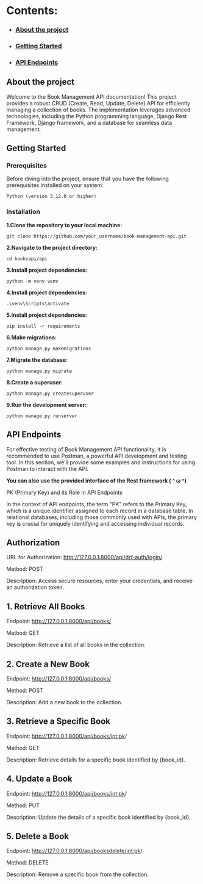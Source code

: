 # Contents:

-  ### [About the project](#about)
-  ### [Getting Started](#start)
-  ### [API Endpoints](#api)

## <a name="about">About the project</a>

Welcome to the Book Management API documentation! This project provides a robust CRUD (Create, Read, Update, Delete) API for efficiently managing a collection of books. The implementation leverages advanced technologies, including the Python programming language, Django Rest Framework, Django framework, and a database for seamless data management.



## <a name="start">Getting Started</a>
### Prerequisites
Before diving into the project, ensure that you have the following prerequisites installed on your system:
    
    Python (version 3.12.0 or higher)

### Installation

**1.Clone the repository to your local machine:**


    git clone https://github.com/your_username/book-management-api.git

**2.Navigate to the project directory:**

    cd booksapi/api

**3.Install project dependencies:**

    python -m venv venv

**4.Install project dependencies:**

    .\venv\Scripts\activate

**5.Install project dependencies:**

    pip install -r requirements

**6.Make migrations:**
     
    python manage.py makemigrations  

**7.Migrate the database:**

    python manage.py migrate

**8.Create a superuser:**

    python manage.py createsuperuser

**9.Run the development server:**
    
    python manage.py runserver



## <a name="api">API Endpoints</a>
For effective testing of Book Management API functionality, it is recommended to use Postman, a powerful API development and testing tool. In this section, we'll provide some examples and instructions for using Postman to interact with the API.

**You can also use the provided interface of the Rest framework ( ^ ω ^)**

PK (Primary Key) and its Role in API Endpoints

In the context of API endpoints, the term "PK" refers to the Primary Key, which is a unique identifier assigned to each record in a database table. In relational databases, including those commonly used with APIs, the primary key is crucial for uniquely identifying and accessing individual records.
## Authorization

URL for Authorization:
http://127.0.0.1:8000/api/drf-auth/login/

Method: POST

Description: Access secure resources, enter your credentials, and receive an authorization token.


## 1. Retrieve All Books
Endpoint: http://127.0.0.1:8000/api/books/

Method: GET

Description: Retrieve a list of all books in the collection.


## 2. Create a New Book
Endpoint: http://127.0.0.1:8000/api/books/

Method: POST

Description: Add a new book to the collection.


## 3. Retrieve a Specific Book

Endpoint: http://127.0.0.1:8000/api/books/<int:pk>/

Method: GET

Description: Retrieve details for a specific book identified by {book_id}.


## 4. Update a Book

Endpoint: http://127.0.0.1:8000/api/books/<int:pk>/

Method: PUT

Description: Update the details of a specific book identified by {book_id}.


## 5. Delete a Book

Endpoint: http://127.0.0.1:8000/api/booksdelete/<int:pk>/

Method: DELETE

Description: Remove a specific book from the collection.



